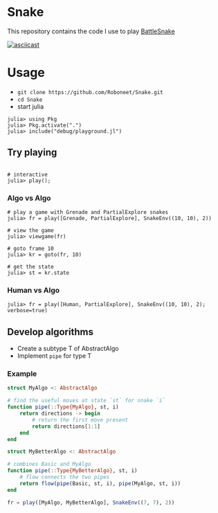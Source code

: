 # Snake

This repository contains the code I use to play [BattleSnake](https://play.battlesnake.com/)

[![asciicast](https://asciinema.org/a/352451.svg)](https://asciinema.org/a/352451)

# Usage
- `git clone https://github.com/Roboneet/Snake.git`
- `cd Snake`
- start julia
```julia-repl
julia> using Pkg
julia> Pkg.activate(".")
julia> include("debug/playground.jl")
```

## Try playing

```julia-repl

# interactive
julia> play();

```

### Algo vs Algo

```julia-repl
# play a game with Grenade and PartialExplore snakes
julia> fr = play([Grenade, PartialExplore], SnakeEnv((10, 10), 2))

# view the game
julia> viewgame(fr)

# goto frame 10
julia> kr = goto(fr, 10)

# get the state
julia> st = kr.state

```

### Human vs Algo

```julia-repl
julia> fr = play([Human, PartialExplore], SnakeEnv((10, 10), 2); verbose=true)
```

## Develop algorithms 

* Create a subtype T of AbstractAlgo
* Implement `pipe` for type T

### Example
```julia
struct MyAlgo <: AbstractAlgo

# find the useful moves at state `st` for snake `i`
function pipe(::Type{MyAlgo}, st, i)
	return directions -> begin
		# return the first move present
		return directions[1:1]	
	end
end

struct MyBetterAlgo <: AbstractAlgo

# combines Basic and MyAlgo
function pipe(::Type{MyBetterAlgo}, st, i)
	# flow connects the two pipes
	return flow(pipe(Basic, st, i), pipe(MyAlgo, st, i))
end

fr = play([MyAlgo, MyBetterAlgo], SnakeEnv((7, 7), 2))

```
